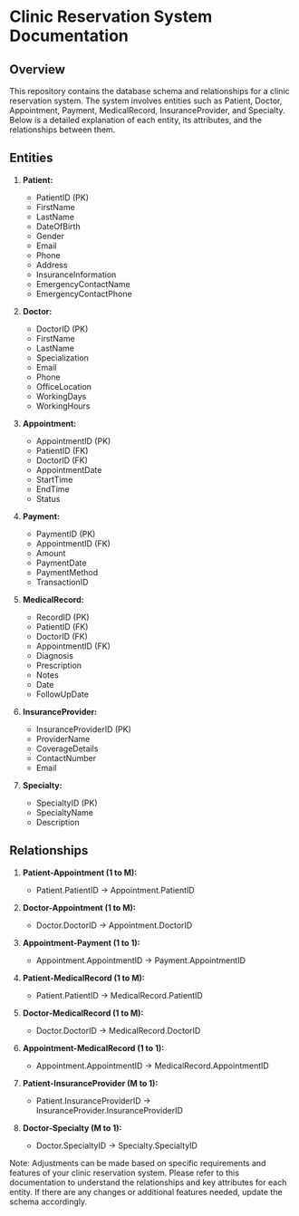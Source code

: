 # Clinic Reservation System Documentation

## Overview

This repository contains the database schema and relationships for a clinic reservation system. The system involves entities such as Patient, Doctor, Appointment, Payment, MedicalRecord, InsuranceProvider, and Specialty. Below is a detailed explanation of each entity, its attributes, and the relationships between them.

## Entities

1. **Patient:**
   - PatientID (PK)
   - FirstName
   - LastName
   - DateOfBirth
   - Gender
   - Email
   - Phone
   - Address
   - InsuranceInformation
   - EmergencyContactName
   - EmergencyContactPhone

2. **Doctor:**
   - DoctorID (PK)
   - FirstName
   - LastName
   - Specialization
   - Email
   - Phone
   - OfficeLocation
   - WorkingDays
   - WorkingHours

3. **Appointment:**
   - AppointmentID (PK)
   - PatientID (FK)
   - DoctorID (FK)
   - AppointmentDate
   - StartTime
   - EndTime
   - Status

4. **Payment:**
   - PaymentID (PK)
   - AppointmentID (FK)
   - Amount
   - PaymentDate
   - PaymentMethod
   - TransactionID

5. **MedicalRecord:**
   - RecordID (PK)
   - PatientID (FK)
   - DoctorID (FK)
   - AppointmentID (FK)
   - Diagnosis
   - Prescription
   - Notes
   - Date
   - FollowUpDate

6. **InsuranceProvider:**
   - InsuranceProviderID (PK)
   - ProviderName
   - CoverageDetails
   - ContactNumber
   - Email

7. **Specialty:**
   - SpecialtyID (PK)
   - SpecialtyName
   - Description

## Relationships

1. **Patient-Appointment (1 to M):**
   - Patient.PatientID → Appointment.PatientID

2. **Doctor-Appointment (1 to M):**
   - Doctor.DoctorID → Appointment.DoctorID

3. **Appointment-Payment (1 to 1):**
   - Appointment.AppointmentID → Payment.AppointmentID

4. **Patient-MedicalRecord (1 to M):**
   - Patient.PatientID → MedicalRecord.PatientID

5. **Doctor-MedicalRecord (1 to M):**
   - Doctor.DoctorID → MedicalRecord.DoctorID

6. **Appointment-MedicalRecord (1 to 1):**
   - Appointment.AppointmentID → MedicalRecord.AppointmentID

7. **Patient-InsuranceProvider (M to 1):**
   - Patient.InsuranceProviderID → InsuranceProvider.InsuranceProviderID

8. **Doctor-Specialty (M to 1):**
   - Doctor.SpecialtyID → Specialty.SpecialtyID

Note: Adjustments can be made based on specific requirements and features of your clinic reservation system. Please refer to this documentation to understand the relationships and key attributes for each entity. If there are any changes or additional features needed, update the schema accordingly.

